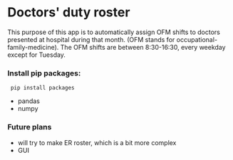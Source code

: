 # Doctors' duty roster #
This purpose of this app is to automatically assign OFM shifts to doctors presented at hospital during that month. (OFM stands for occupational-family-medicine). The OFM shifts are between 8:30-16:30, every weekday except for Tuesday. 

### Install pip packages: ###
` pip install packages`
  - pandas 
  - numpy 

### Future plans ###
- will try to make ER roster, which is a bit more complex
- GUI
